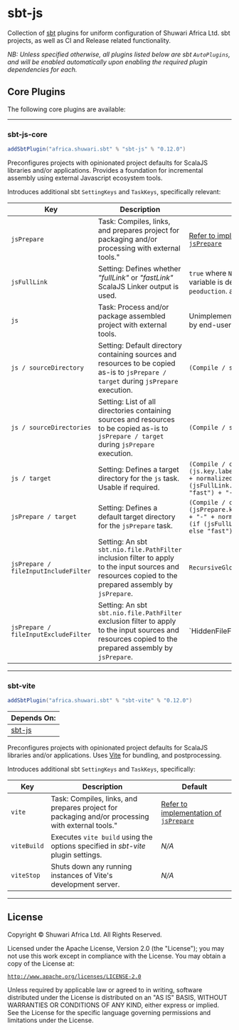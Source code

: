 # sbt-js

Collection of [sbt](https://scala-sbt.org) plugins for uniform configuration of Shuwari Africa Ltd. sbt projects, as well
as CI and Release related functionality.

_NB: Unless specified otherwise, all plugins listed below are sbt `AutoPlugins`, and will be enabled automatically upon enabling the required plugin dependencies for each._

## Core Plugins

The following core plugins are available:

__________________________________

### sbt-js-core

```scala
addSbtPlugin("africa.shuwari.sbt" % "sbt-js" % "0.12.0")
```

Preconfigures projects with opinionated project defaults for ScalaJS libraries and/or applications. Provides a foundation for incremental assembly using external Javascript ecosystem
tools.

Introduces additional sbt `SettingKeys` and `TaskKeys`, specifically relevant:

| Key                                  | Description                                                                                                                                            | Default                                                                                                                                             |
|--------------------------------------|--------------------------------------------------------------------------------------------------------------------------------------------------------|-----------------------------------------------------------------------------------------------------------------------------------------------------|
| `jsPrepare`                          | Task: Compiles, links, and prepares project for packaging and/or processing with external tools."                                                      | [Refer to implementation of `jsPrepare`](modules/sbt-js/src/main/scala/africa/shuwari/sbt/plugin.scala)                                             |
| `jsFullLink`                         | Setting: Defines whether _"fullLink"_ or _"fastLink\"_ ScalaJS Linker output is used.                                                                  | `true` where `NODE_ENV` environment variable is defined with a value of `peoduction`. and `false` otherwise.                                        |
| `js`                                 | Task: Process and/or package assembled project with external tools.                                                                                    | Unimplemented. To be customised by end-user.                                                                                                        |
| `js / sourceDirectory`               | Setting: Default directory containing sources and resources to be copied as-is to `jsPrepare / target` during `jsPrepare` execution.                   | `(Compile / sourceDirectory) / js`                                                                                                                  |
| `js / sourceDirectories`             | Setting: List of all directories containing sources and resources to be copied as-is to `jsPrepare / target` during `jsPrepare` execution.             | `(Compile / sourceDirectory) / js`                                                                                                                  |
| `js / target`                        | Setting: Defines a target directory for the `js` task. Usable if required.                                                                             | `(Compile / crossTarget) / (js.key.label.toLowerCase + "-" + normalizedName + "-" + (if (jsFullLink.value) "full" else "fast") + "-linked"`         |
| `jsPrepare / target`                 | Setting: Defines a default target directory for the `jsPrepare` task.                                                                                  | `(Compile / crossTarget) / (jsPrepare.key.label.toLowerCase + "-" + normalizedName + "-" + (if (jsFullLink.value) "full" else "fast") + "-linked"`  |
| `jsPrepare / fileInputIncludeFilter` | Setting: An sbt `sbt.nio.file.PathFilter` inclusion filter to apply to the input sources and resources copied to the prepared assembly by `jsPrepare`. | `RecursiveGlob`                                                                                                                                     |
| `jsPrepare / fileInputExcludeFilter` | Setting: An sbt `sbt.nio.file.PathFilter` exclusion filter to apply to the input sources and resources copied to the prepared assembly by `jsPrepare`. | `HiddenFileFilter || DirectoryFilter`                                                                                                               |
__________________________________

### sbt-vite

```scala
addSbtPlugin("africa.shuwari.sbt" % "sbt-vite" % "0.12.0")
```

|Depends On:                                                                                   |
|-----------------------------------|
|[sbt-js](#sbt-js-core)             |

Preconfigures projects with opinionated project defaults for ScalaJS libraries and/or applications. Uses [Vite](https://vitejs.dev/) for bundling, and postprocessing.

Introduces additional sbt `SettingKeys` and `TaskKeys`, specifically:

| Key        | Description                                                                                       | Default                                                                                                 |
|------------|---------------------------------------------------------------------------------------------------|---------------------------------------------------------------------------------------------------------|
| `vite`     | Task: Compiles, links, and prepares project for packaging and/or processing with external tools." | [Refer to implementation of `jsPrepare`](modules/sbt-js/src/main/scala/africa/shuwari/sbt/plugin.scala) |
| `viteBuild`| Executes `vite build` using the options specified in _sbt-vite_ plugin settings.                  | _N/A_                                                                                                   |
| `viteStop` | Shuts down any running instances of Vite's development server.                                    | _N/A_                                                                                                   |

__________________________________

## License

Copyright © Shuwari Africa Ltd. All Rights Reserved.

Licensed under the Apache License, Version 2.0 (the "License");
you may not use this work except in compliance with the License.
You may obtain a copy of the License at:

  [`http://www.apache.org/licenses/LICENSE-2.0`](https://www.apache.org/licenses/LICENSE-2.0)

Unless required by applicable law or agreed to in writing, software
distributed under the License is distributed on an "AS IS" BASIS,
WITHOUT WARRANTIES OR CONDITIONS OF ANY KIND, either express or implied.
See the License for the specific language governing permissions and
limitations under the License.
